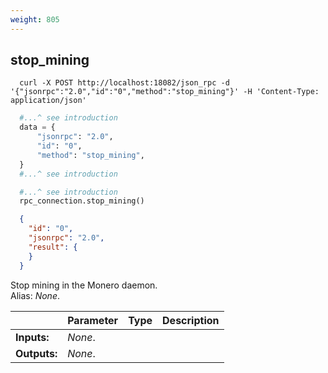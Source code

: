 ```yaml
---
weight: 805
---
```


## **stop_mining**

```shell
  curl -X POST http://localhost:18082/json_rpc -d '{"jsonrpc":"2.0","id":"0","method":"stop_mining"}' -H 'Content-Type: application/json'
```
```python
  #...^ see introduction
  data = {
      "jsonrpc": "2.0",
      "id": "0",
      "method": "stop_mining",
  }
  #...^ see introduction
```
```py
  #...^ see introduction
  rpc_connection.stop_mining()
```
```json
  {
    "id": "0",
    "jsonrpc": "2.0",
    "result": {
    }
  }
```
Stop mining in the Monero daemon.  
Alias: *None*.  

|             | Parameter | Type | Description
| ---         | ---       | ---  | ---
|**Inputs:**  | *None*.   |      |
|**Outputs:** | *None*.   |      |
